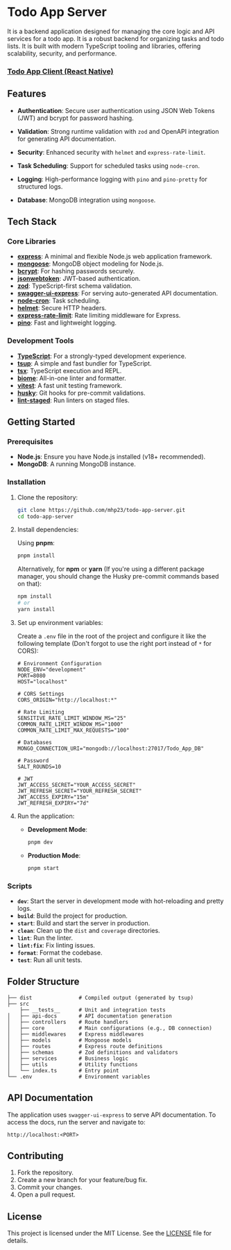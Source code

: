 # Todo App Server

It is a backend application designed for managing the core logic and API services for a todo app. It is a robust backend for organizing tasks and todo lists. It is built with modern TypeScript tooling and libraries, offering scalability, security, and performance.

### [Todo App Client (React Native)](https://github.com/Mhp23/todo-app-client/)

## Features

- **Authentication**: Secure user authentication using JSON Web Tokens (JWT) and bcrypt for password hashing.

- **Validation**: Strong runtime validation with `zod` and OpenAPI integration for generating API documentation.

- **Security**: Enhanced security with `helmet` and `express-rate-limit`.

- **Task Scheduling**: Support for scheduled tasks using `node-cron`.

- **Logging**: High-performance logging with `pino` and `pino-pretty` for structured logs.

- **Database**: MongoDB integration using `mongoose`.

## Tech Stack

### Core Libraries

- **[express](https://expressjs.com/)**: A minimal and flexible Node.js web application framework.
- **[mongoose](https://mongoosejs.com/)**: MongoDB object modeling for Node.js.
- **[bcrypt](https://github.com/kelektiv/node.bcrypt.js)**: For hashing passwords securely.
- **[jsonwebtoken](https://github.com/auth0/node-jsonwebtoken)**: JWT-based authentication.
- **[zod](https://github.com/colinhacks/zod)**: TypeScript-first schema validation.
- **[swagger-ui-express](https://github.com/scottie1984/swagger-ui-express)**: For serving auto-generated API documentation.
- **[node-cron](https://github.com/kelektiv/node-cron)**: Task scheduling.
- **[helmet](https://github.com/helmetjs/helmet)**: Secure HTTP headers.
- **[express-rate-limit](https://github.com/nfriedly/express-rate-limit)**: Rate limiting middleware for Express.
- **[pino](https://getpino.io/#/)**: Fast and lightweight logging.

### Development Tools

- **[TypeScript](https://www.typescriptlang.org/)**: For a strongly-typed development experience.
- **[tsup](https://tsup.egoist.dev/)**: A simple and fast bundler for TypeScript.
- **[tsx](https://github.com/esbuild-kit/tsx)**: TypeScript execution and REPL.
- **[biome](https://biomejs.dev/)**: All-in-one linter and formatter.
- **[vitest](https://vitest.dev/)**: A fast unit testing framework.
- **[husky](https://typicode.github.io/husky/)**: Git hooks for pre-commit validations.
- **[lint-staged](https://github.com/okonet/lint-staged)**: Run linters on staged files.

## Getting Started

### Prerequisites

- **Node.js**: Ensure you have Node.js installed (v18+ recommended).
- **MongoDB**: A running MongoDB instance.

### Installation

1. Clone the repository:

   ```bash
   git clone https://github.com/mhp23/todo-app-server.git
   cd todo-app-server
   ```

2. Install dependencies:

   Using **pnpm**:

   ```bash
   pnpm install
   ```

   Alternatively, for **npm** or **yarn** (If you're using a different package manager, you should change the Husky pre-commit commands based on that):

   ```bash
   npm install
   # or
   yarn install
   ```

3. Set up environment variables:

   Create a `.env` file in the root of the project and configure it like the following template (Don't forgot to use the right port instead of `*` for CORS):

   ```env
   # Environment Configuration
   NODE_ENV="development"
   PORT=8080
   HOST="localhost"

   # CORS Settings
   CORS_ORIGIN="http://localhost:*"

   # Rate Limiting
   SENSITIVE_RATE_LIMIT_WINDOW_MS="25"
   COMMON_RATE_LIMIT_WINDOW_MS="1000"
   COMMON_RATE_LIMIT_MAX_REQUESTS="100"

   # Databases
   MONGO_CONNECTION_URI="mongodb://localhost:27017/Todo_App_DB"

   # Password
   SALT_ROUNDS=10

   # JWT
   JWT_ACCESS_SECRET="YOUR_ACCESS_SECRET"
   JWT_REFRESH_SECRET="YOUR_REFRESH_SECRET"
   JWT_ACCESS_EXPIRY="15m"
   JWT_REFRESH_EXPIRY="7d"
   ```

4. Run the application:

   - **Development Mode**:
     ```bash
     pnpm dev
     ```
   - **Production Mode**:
     ```bash
     pnpm start
     ```

### Scripts

- **`dev`**: Start the server in development mode with hot-reloading and pretty logs.
- **`build`**: Build the project for production.
- **`start`**: Build and start the server in production.
- **`clean`**: Clean up the `dist` and `coverage` directories.
- **`lint`**: Run the linter.
- **`lint:fix`**: Fix linting issues.
- **`format`**: Format the codebase.
- **`test`**: Run all unit tests.

## Folder Structure

```
├── dist               # Compiled output (generated by tsup)
├── src
    ├── __tests__      # Unit and integration tests
│   ├── api-docs       # API documentation generation
│   ├── controllers    # Route handlers
│   ├── core           # Main configurations (e.g., DB connection)
│   ├── middlewares    # Express middlewares
│   ├── models         # Mongoose models
│   ├── routes         # Express route definitions
│   ├── schemas        # Zod definitions and validators
│   ├── services       # Business logic
│   ├── utils          # Utility functions
│   └── index.ts       # Entry point
└── .env               # Environment variables
```

## API Documentation

The application uses `swagger-ui-express` to serve API documentation. To access the docs, run the server and navigate to:

```
http://localhost:<PORT>
```

## Contributing

1. Fork the repository.
2. Create a new branch for your feature/bug fix.
3. Commit your changes.
4. Open a pull request.

## License

This project is licensed under the MIT License. See the [LICENSE](LICENSE) file for details.

